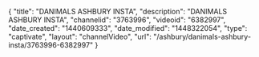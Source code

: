 {
    "title": "DANIMALS ASHBURY INSTA",
    "description": "DANIMALS ASHBURY INSTA",
    "channelid": "3763996",
    "videoid": "6382997",
    "date_created": "1440609333",
    "date_modified": "1448322054",
    "type": "captivate",
    "layout": "channelVideo",
    "url": "\/ashbury\/danimals-ashbury-insta\/3763996-6382997"
}